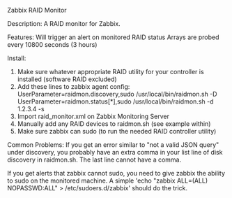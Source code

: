 Zabbix RAID Monitor

Description:
A RAID monitor for Zabbix.

Features:
Will trigger an alert on monitored RAID status
Arrays are probed every 10800 seconds (3 hours)

Install:
1. Make sure whatever appropriate RAID utility for your controller is installed (software RAID excluded)
2. Add these lines to zabbix agent config:
	UserParameter=raidmon.discovery,sudo /usr/local/bin/raidmon.sh -D
	UserParameter=raidmon.status[*],sudo /usr/local/bin/raidmon.sh -d $1.$2.$3.$4 -s
3. Import raid_monitor.xml on Zabbix Monitoring Server
4. Manually add any RAID devices to raidmon.sh (see example within)
5. Make sure zabbix can sudo (to run the needed RAID controller utility)

Common Problems:
If you get an error similar to "not a valid JSON query" under discovery, you
probably have an extra comma in your list line of disk discovery in
raidmon.sh. The last line cannot have a comma.

If you get alerts that zabbix cannot sudo, you need to give zabbix the ability
to sudo on the monitored machine. A simple 'echo "zabbix ALL=(ALL) 
NOPASSWD:ALL" > /etc/sudoers.d/zabbix' should do the trick.

